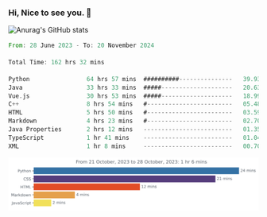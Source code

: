 ### Hi, Nice to see you. 👋

<!--
**EtherFin/EtherFin** is a ✨ _special_ ✨ repository because its `README.md` (this file) appears on your GitHub profile.

Here are some ideas to get you started:

- 🔭 I’m currently working on ...
- 🌱 I’m currently learning ...
- 👯 I’m looking to collaborate on ...
- 🤔 I’m looking for help with ...
- 💬 Ask me about ...
- 📫 How to reach me: ...
- 😄 Pronouns: ...
- ⚡ Fun fact: ...
-->


![Anurag's GitHub stats](https://github-readme-stats.vercel.app/api?username=EtherFin&bg_color=30,e96443,e97f43,e99943,e9b443,e9ce43,e9e843,d3e943,bee943,a9e943,94e943&title_color=fff&text_color=000&show_icons=true&icon_color=000)


<!--START_SECTION:waka-->

```rust
From: 28 June 2023 - To: 20 November 2024

Total Time: 162 hrs 32 mins

Python                64 hrs 57 mins  ##########---------------   39.93 %
Java                  33 hrs 33 mins  #####--------------------   20.63 %
Vue.js                30 hrs 53 mins  #####--------------------   18.99 %
C++                   8 hrs 54 mins   #------------------------   05.48 %
HTML                  5 hrs 50 mins   #------------------------   03.59 %
Markdown              4 hrs 23 mins   #------------------------   02.70 %
Java Properties       2 hrs 12 mins   -------------------------   01.35 %
TypeScript            1 hr 41 mins    -------------------------   01.04 %
XML                   1 hr 8 mins     -------------------------   00.70 %
```

<!--END_SECTION:waka-->

<img
  src="https://github.com/EtherFin/EtherFin/blob/master/images/stat.svg"
  alt="Work Dashboard"
/>

